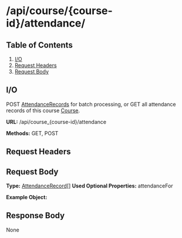# /api/course/{course-id}/attendance/

## Table of Contents

1. [I/O](#io)
2. [Request Headers](#request-headers)
3. [Request Body](#request-body)

## I/O

POST [AttendanceRecords](../classes/Course.md) for batch processing, or GET all attendance records of this course [Course](../classes/Course.md).

**URL:** /api/course_{course-id}/attendance

**Methods:** GET, POST

## Request Headers

## Request Body

**Type:** [AttendanceRecord](../classes/AttendanceRecord.md)[]
**Used Optional Properties:** attendanceFor

**Example Object:**

## Response Body

None
